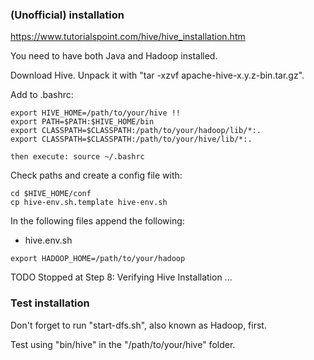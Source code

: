 ### (Unofficial) installation

https://www.tutorialspoint.com/hive/hive_installation.htm

You need to have both Java and Hadoop installed.

Download Hive. Unpack it with "tar -xzvf apache-hive-x.y.z-bin.tar.gz".

Add to .bashrc:
```
export HIVE_HOME=/path/to/your/hive !!
export PATH=$PATH:$HIVE_HOME/bin
export CLASSPATH=$CLASSPATH:/path/to/your/hadoop/lib/*:.
export CLASSPATH=$CLASSPATH:/path/to/your/hive/lib/*:.

then execute: source ~/.bashrc
```

Check paths and create a config file with:
```
cd $HIVE_HOME/conf
cp hive-env.sh.template hive-env.sh
```

In the following files append the following:

* hive.env.sh
```
export HADOOP_HOME=/path/to/your/hadoop
```

TODO Stopped at Step 8: Verifying Hive Installation ...

### Test installation

Don't forget to run "start-dfs.sh", also known as Hadoop, first.

Test using "bin/hive" in the "/path/to/your/hive" folder.
